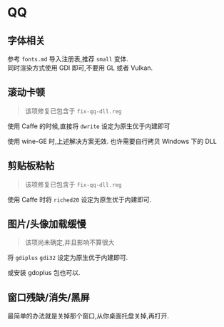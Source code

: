 # QQ

## 字体相关

参考 `fonts.md` 导入注册表,推荐 `small` 变体.  
同时渲染方式使用 GDI 即可,不要用 GL 或者 Vulkan.

## 滚动卡顿

> 该项修复已包含于 `fix-qq-dll.reg`

使用 Caffe 的时候,直接将 `dwrite` 设定为原生优于内建即可

使用 wine-GE 时,上述解决方案无效. 也许需要自行拷贝 Windows 下的 DLL

## 剪贴板粘帖

> 该项修复已包含于 `fix-qq-dll.reg`

使用 Caffe 时将 `riched20` 设定为原生优于内建即可.

## 图片/头像加载缓慢

> 该项尚未确定,并且影响不算很大

将 `gdiplus` `gdi32` 设定为原生优于内建即可.

或安装 gdoplus 包也可以.

## 窗口残缺/消失/黑屏

最简单的办法就是关掉那个窗口,从你桌面托盘关掉,再打开.
